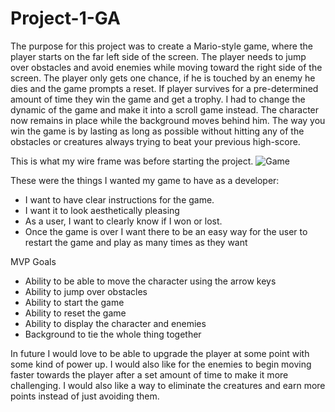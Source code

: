 # Project-1-GA

The purpose for this project was to create a Mario-style game, where the player starts on the far left side of the screen. The player needs to jump over obstacles and avoid enemies while moving toward the right side of the screen. The player only gets one chance, if he is touched by an enemy he dies and the game prompts a reset. If player survives for a pre-determined amount of time they win the game and get a trophy. I had to change the dynamic of the game and make it into a scroll game instead. The character now remains in place while the background moves behind him. The way you win the game is by lasting as long as possible without hitting any of the obstacles or creatures always trying to beat your previous high-score.


This is what my wire frame was before starting the project.
![Game](https://media.git.generalassemb.ly/user/46542/files/088d46dc-9586-4126-9852-9a9878ea29b6)


These were the things I wanted my game to have as a developer:

- I want to have clear instructions for the game.
- I want it to look aesthetically pleasing
- As a user, I want to clearly know if I won or lost.
- Once the game is over I want there to be an easy way for the user to restart the game and play as many times as they want


MVP Goals

- Ability to be able to move the character using the arrow keys
- Ability to jump over obstacles
- Ability to start the game
- Ability to reset the game
- Ability to display the character and enemies
- Background to tie the whole thing together


In future I would love to be able to upgrade the player at some point with some kind of power up. I would also like for the enemies to begin moving faster towards the player after a set amount of time to make it more challenging. I would also like a way to eliminate the creatures and earn more points instead of just avoiding them.